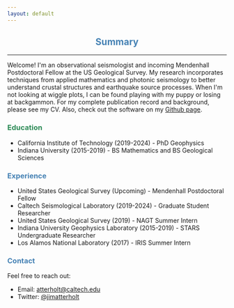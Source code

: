 ```yaml
---
layout: default
---
```

<h2 align="center" style="color:SteelBlue">
  Summary
</h2>

* * *

Welcome! I'm an observational seismologist and incoming Mendenhall Postdoctoral Fellow at the US Geological Survey. My research incorporates techniques from applied mathematics and photonic seismology to better understand crustal structures and earthquake source processes. When I'm not looking at wiggle plots, I can be found playing with my puppy or losing at backgammon. For my complete publication record and background, please see my CV. Also, check out the software on my [Github page](https://github.com/atterholt).

<h3 style="color:SeaGreen">
  Education
</h3>
<ul class="a">
  <li>California Institute of Technology (2019-2024) - PhD Geophysics</li>
  <li>Indiana University (2015-2019) - BS Mathematics and BS Geological Sciences</li>
</ul>
    
<h3 style="color:SteelBlue">
  Experience
</h3>

*   United States Geological Survey (Upcoming) - Mendenhall Postdoctoral Fellow
*   Caltech Seismological Laboratory (2019-2024) - Graduate Student Researcher
*   United States Geological Survey (2019) - NAGT Summer Intern
*   Indiana University Geophysics Laboratory (2015-2019) - STARS Undergraduate Researcher
*   Los Alamos National Laboratory (2017) - IRIS Summer Intern

<h3 style="color:SteelBlue">
  Contact
</h3>

Feel free to reach out:

*   Email: atterholt@caltech.edu
*   Twitter: [@jimatterholt](https://twitter.com/jimatterholt?lang=en)

